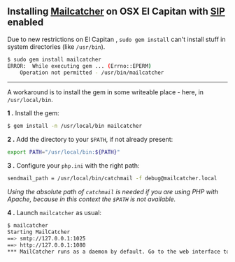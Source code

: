## Installing [Mailcatcher](http://mailcatcher.me) on OSX El Capitan with [SIP](https://en.wikipedia.org/wiki/System_Integrity_Protection) enabled

Due to new restrictions on El Capitan , `sudo gem install` can't install stuff in system directories (like `/usr/bin`).

```bash
$ sudo gem install mailcatcher
ERROR:  While executing gem ... (Errno::EPERM)
    Operation not permitted - /usr/bin/mailcatcher
```

---

A workaround is to install the gem in some writeable place - here, in `/usr/local/bin`.

**1 .** Install the gem:

```bash
$ gem install -n /usr/local/bin mailcatcher
```

**2 .** Add the directory to your `$PATH`, if not already present:

```bash
export PATH="/usr/local/bin:${PATH}"
```

**3 .** Configure your `php.ini` with the right path:

```bash
sendmail_path = /usr/local/bin/catchmail -f debug@mailcatcher.local
```
*Using the absolute path of `catchmail` is needed if you are using PHP with Apache, because in this context the `$PATH` is not available.*

**4 .** Launch `mailcatcher` as usual:

```bash
$ mailcatcher
Starting MailCatcher
==> smtp://127.0.0.1:1025
==> http://127.0.0.1:1080
*** MailCatcher runs as a daemon by default. Go to the web interface to quit.
```

